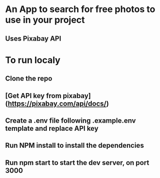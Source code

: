 # An App to search for free photos to use in your project
## Uses Pixabay API

# To run localy
## Clone the repo
## [Get API key from pixabay] (https://pixabay.com/api/docs/)
## Create a .env file following .example.env template and replace API key
## Run NPM install to install the dependencies
## Run npm start to start the dev server, on port 3000